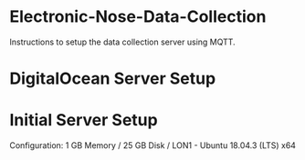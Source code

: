 # Electronic-Nose-Data-Collection
Instructions to setup the data collection server using MQTT.

# DigitalOcean Server Setup
# Initial Server Setup
Configuration:  1 GB Memory / 25 GB Disk / LON1 - Ubuntu 18.04.3 (LTS) x64
